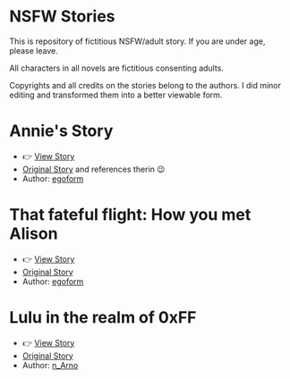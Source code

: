 # NSFW Stories

This is repository of fictitious NSFW/adult story. If you are under age, please leave.

All characters in all novels are fictitious consenting adults.

Copyrights and all credits on the stories belong to the authors. I did minor editing and transformed them into a better viewable form.

# Annie's Story

- 👉️  [View Story](https://echsecutor.github.io/story_adventure/viewer/?load=https://raw.githubusercontent.com/Lizzard9/Annies_story/refs/heads/main/annies_story.json)
- [Original Story](https://civitai.com/articles/10803/annies-time-at-the-higher-academy) and references therin 😉
- Author: [egoform](https://civitai.com/user/egoform)


# That fateful flight: How you met Alison

- 👉️  [View Story](https://echsecutor.github.io/story_adventure/viewer/?load=https://raw.githubusercontent.com/Lizzard9/Annies_story/refs/heads/main/alison_story.json)
- [Original Story](https://civitai.com/articles/11772/that-fateful-flight-how-you-met-alison)
- Author: [egoform](https://civitai.com/user/egoform)

# Lulu in the realm of 0xFF

- 👉️  [View Story](https://echsecutor.github.io/story_adventure/viewer/?load=https://raw.githubusercontent.com/Lizzard9/nsfw_stories/refs/heads/main/Lulu_0xFF_story.json)
- [Original Story](https://civitai.com/articles/19779/lulu-in-the-realm-of-0xff)
- Author: [n_Arno](https://civitai.com/user/n_Arno)


